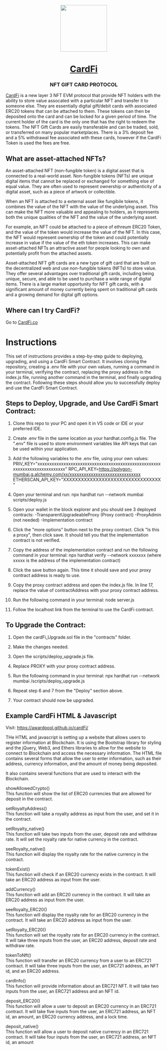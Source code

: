 <p align="center">
  <img src="https://assets.website-files.com/61f6aa17c5e295029bca4d0e/61f6aa17c5e295244aca4eaf_SportingDAO-Logo-256x256.png" width="150">
</p>
<h1 align="center" id="cardfi"><strong><a href="https://cardfi.co">CardFi</a></strong></h1>
<h3 align="center"><strong>NFT GIFT CARD PROTOCOL</strong></h1>
 
[CardFi](https://cardfi.co) is a new layer 3 NFT EVM protocol that provide NFT holders with the ability to store value assocated with a particular NFT and transfer it to someone else. They are essentially digital gift/debit cards with associated ERC20 tokens that can be attached to them. These tokens can then be deposited onto the card and can be locked for a given period of time. The current holder of the card is the only one that has the right to redeem the tokens. The NFT Gift Cards are easily transferable and can be traded, sold, or transferred on many popular marketplaces. There is a 3% deposit fee and a 5% withdrawal fee associated with these cards, however if the CardFi Token is used the fees are free.

## **What are asset-attached NFTs?**

An asset-attached NFT (non-fungible token) is a digital asset that is connected to a real-world asset. Non-fungible tokens (NFTs) are unique digital items that cannot be replaced or exchanged for something else of equal value. They are often used to represent ownership or authenticity of a digital asset, such as a piece of artwork or collectible.

When an NFT is attached to a external asset like fungibile tokens, it combines the value of the NFT with the value of the underlying asset. This can make the NFT more valuable and appealing to holders, as it represents both the unique qualities of the NFT and the value of the underlying asset.

For example, an NFT could be attached to a piece of ethreum ERC20 Token, and the value of the token would increase the value of the NFT. In this case, the NFT would represent ownership of the token and could potentially increase in value if the value of the eth token increases. This can make asset-attached NFTs an attractive asset for people looking to own and potentially profit from the attached assets.

Asset-attached NFT gift cards are a new type of gift card that are built on the decentralized web and use non-fungible tokens (NFTs) to store value. They offer several advantages over traditional gift cards, including being unique, secure, and able to be used to purchase a wide range of digital items. There is a large market opportunity for NFT gift cards, with a significant amount of money currently being spent on traditional gift cards and a growing demand for digital gift options.

## Where can I try CardFi?
Go to [CardFi.co](https://cardfi.co)

# **Instructions**

This set of instructions provides a step-by-step guide to deploying, upgrading, and using a CardFi Smart Contract. It involves cloning the repository, creating a .env file with your own values, running a command in your terminal, verifying the contract, replacing the proxy address in the index.js file, running another command in the terminal, and finally upgrading the contract. Following these steps should allow you to successfully deploy and use the CardFi Smart Contract.

## **Steps to Deploy, Upgrade, and Use CardFi Smart Contract:**

1. Clone this repo to your PC and open it in VS code or IDE or your preferred IDE.

2. Create .env file in the same location as your hardhat.config.js file. The ".env" file is used to store environment variables like API keys that can be used within your application.

3. Add the following variables to the .env file, using your own values:
     PRIV_KEY="xxxxxxxxxxxxxxxxxxxxxxxxxxxxxxxxxxxxxxxxxxxxxxxxxxxxxxxxxxxxxxxxxxxxxxxxxx"
     RPC_API_KEY=https://polygon-mumbai.g.alchemy.com/xx/xxxxxxxxxxxxxxxxxxxxxxxxxxxxxx
     ETHERSCAN_API_KEY="XXXXXXXXXXXXXXXXXXXXXXXXXXXXXXXXX"

4. Open your terminal and run:
     npx hardhat run --network mumbai scripts/deploy.js

5. Open your wallet in the block explorer and you should see 3 deployed contracts:
     -TransparentUpgradeableProxy (Proxy contract)
     -ProxyAdmin (not needed)
     -Implementation contract

6. Click the "more options" button next to the proxy contract.
Click "Is this a proxy", then click save. It should tell you that the implementation contract is not verified.

7. Copy the address of the implementation contract and run the following command in your terminal:
     npx hardhat verify --network  xxxxxxx
(where xxxxx is the address of the implementation contract)

8. Click the save button again. This time it should save and your proxy contract address is ready to use.

9. Copy the proxy contract address and open the index.js file.
In line 17, replace the value of contractAddress with your proxy contract address.

10. Run the following command in your terminal:
     node server.js

11. Follow the localhost link from the terminal to use the CardFi contract.

## **To Upgrade the Contract:**

1. Open the cardFi_Upgrade.sol file in the "contracts" folder.

2. Make the changes needed.

3. Open the scripts/deploy_upgrade.js file.

4. Replace PROXY with your proxy contract address.

5. Run the following command in your terminal:
     npx hardhat run --network mumbai /scripts/deploy_upgrade.js

6. Repeat step 6 and 7 from the "Deploy" section above.

7. Your contract should now be upgraded.

## **Example CardFi HTML & Javascript**

Visit: https://awardpool.github.io/cardFi/

THe HTML and javascript is setting up a website that allows users to register information at Blockchain. It is using the Bootstrap library for styling and the jQuery, Web3, and Ethers libraries to allow for the website to connect to Blockchain and access the necessary information. The HTML file contains several forms that allow the user to enter information, such as their address, currency information, and the amount of money being deposited. 

It also contains several functions that are used to interact with the Blockchain.

showAllowedCrypto() <br>
This function will show the list of ERC20 currencies that are allowed for deposit in the contract.

setRoyaltyAddress() <br>
This function will take a royalty address as input from the user, and set it in the contract.

setRoyalty_native() <br>
This function will take two inputs from the user, deposit rate and withdraw rate. It will set the royalty rate for native currency in the contract. 

seeRoyalty_native() <br>
This function will display the royalty rate for the native currency in the contract.

tokenExist() <br>
This function will check if an ERC20 currency exists in the contract. It will take an ERC20 address as input from the user.

addCurrency() <br>
This function will add an ERC20 currency in the contract. It will take an ERC20 address as input from the user.

seeRoyalty_ERC20() <br>
This function will display the royalty rate for an ERC20 currency in the contract. It will take an ERC20 address as input from the user.

setRoyalty_ERC20() <br>
This function will set the royalty rate for an ERC20 currency in the contract. It will take three inputs from the user, an ERC20 address, deposit rate and withdraw rate.

tokenToNft() <br>
This function will transfer an ERC20 currency from a user to an ERC721 contract. It will take three inputs from the user, an ERC721 address, an NFT id, and an ERC20 address.

cardInfo() <br>
This function will provide information about an ERC721 NFT. It will take two inputs from the user, an ERC721 address and an NFT id.

deposit_ERC20() <br>
This function will allow a user to deposit an ERC20 currency in an ERC721 contract. It will take five inputs from the user, an ERC721 address, an NFT id, an amount, an ERC20 currency address, and a lock time.

deposit_native() <br>
This function will allow a user to deposit native currency in an ERC721 contract. It will take four inputs from the user, an ERC721 address, an NFT id, an amount
